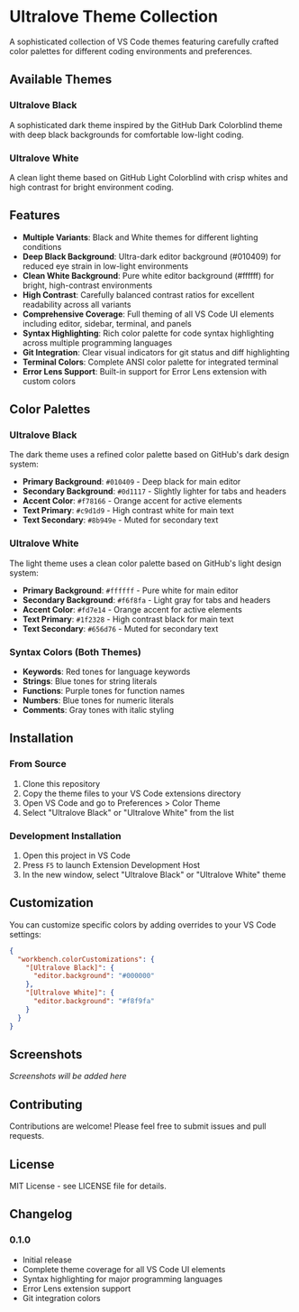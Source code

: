 # Ultralove Theme Collection

A sophisticated collection of VS Code themes featuring carefully crafted color palettes for different coding environments and preferences.

## Available Themes

### Ultralove Black
A sophisticated dark theme inspired by the GitHub Dark Colorblind theme with deep black backgrounds for comfortable low-light coding.

### Ultralove White
A clean light theme based on GitHub Light Colorblind with crisp whites and high contrast for bright environment coding.

## Features

- **Multiple Variants**: Black and White themes for different lighting conditions
- **Deep Black Background**: Ultra-dark editor background (#010409) for reduced eye strain in low-light environments
- **Clean White Background**: Pure white editor background (#ffffff) for bright, high-contrast environments
- **High Contrast**: Carefully balanced contrast ratios for excellent readability across all variants
- **Comprehensive Coverage**: Full theming of all VS Code UI elements including editor, sidebar, terminal, and panels
- **Syntax Highlighting**: Rich color palette for code syntax highlighting across multiple programming languages
- **Git Integration**: Clear visual indicators for git status and diff highlighting
- **Terminal Colors**: Complete ANSI color palette for integrated terminal
- **Error Lens Support**: Built-in support for Error Lens extension with custom colors

## Color Palettes

### Ultralove Black
The dark theme uses a refined color palette based on GitHub's dark design system:

- **Primary Background**: `#010409` - Deep black for main editor
- **Secondary Background**: `#0d1117` - Slightly lighter for tabs and headers
- **Accent Color**: `#f78166` - Orange accent for active elements
- **Text Primary**: `#c9d1d9` - High contrast white for main text
- **Text Secondary**: `#8b949e` - Muted for secondary text

### Ultralove White
The light theme uses a clean color palette based on GitHub's light design system:

- **Primary Background**: `#ffffff` - Pure white for main editor
- **Secondary Background**: `#f6f8fa` - Light gray for tabs and headers
- **Accent Color**: `#fd7e14` - Orange accent for active elements
- **Text Primary**: `#1f2328` - High contrast black for main text
- **Text Secondary**: `#656d76` - Muted for secondary text

### Syntax Colors (Both Themes)
- **Keywords**: Red tones for language keywords
- **Strings**: Blue tones for string literals
- **Functions**: Purple tones for function names
- **Numbers**: Blue tones for numeric literals
- **Comments**: Gray tones with italic styling

## Installation

### From Source
1. Clone this repository
2. Copy the theme files to your VS Code extensions directory
3. Open VS Code and go to Preferences > Color Theme
4. Select "Ultralove Black" or "Ultralove White" from the list

### Development Installation
1. Open this project in VS Code
2. Press `F5` to launch Extension Development Host
3. In the new window, select "Ultralove Black" or "Ultralove White" theme

## Customization

You can customize specific colors by adding overrides to your VS Code settings:

```json
{
  "workbench.colorCustomizations": {
    "[Ultralove Black]": {
      "editor.background": "#000000"
    },
    "[Ultralove White]": {
      "editor.background": "#f8f9fa"
    }
  }
}
```

## Screenshots

*Screenshots will be added here*

## Contributing

Contributions are welcome! Please feel free to submit issues and pull requests.

## License

MIT License - see LICENSE file for details.

## Changelog

### 0.1.0
- Initial release
- Complete theme coverage for all VS Code UI elements
- Syntax highlighting for major programming languages
- Error Lens extension support
- Git integration colors
